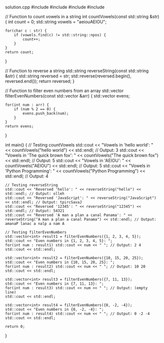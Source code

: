 solution.cpp
#include <iostream>
#include <string>
#include <algorithm>
#include <vector>

// Function to count vowels in a string
int countVowels(const std::string &str) {
    int count = 0;
    std::string vowels = "aeiouAEIOU";
    
    for(char c : str) {
        if (vowels.find(c) != std::string::npos) {
            count++;
        }
    }
    return count;
}

// Function to reverse a string
std::string reverseString(const std::string &str) {
    std::string reversed = str;
    std::reverse(reversed.begin(), reversed.end());
    return reversed;
}

// Function to filter even numbers from an array
std::vector<int> filterEvenNumbers(const std::vector<int> &arr) {
    std::vector<int> evens;
    
    for(int num : arr) {
        if (num % 2 == 0) {
            evens.push_back(num);
        }
    }
    return evens;
}

int main() {
    // Testing countVowels
    std::cout << "Vowels in 'hello world': " << countVowels("hello world") << std::endl; // Output: 3
    std::cout << "Vowels in 'The quick brown fox': " << countVowels("The quick brown fox") << std::endl; // Output: 5
    std::cout << "Vowels in 'AEIOU': " << countVowels("AEIOU") << std::endl; // Output: 5
    std::cout << "Vowels in 'Python Programming': " << countVowels("Python Programming") << std::endl; // Output: 4

    // Testing reverseString
    std::cout << "Reversed 'hello': " << reverseString("hello") << std::endl; // Output: olleh
    std::cout << "Reversed 'JavaScript': " << reverseString("JavaScript") << std::endl; // Output: tpircSavaJ
    std::cout << "Reversed '12345': " << reverseString("12345") << std::endl; // Output: 54321
    std::cout << "Reversed 'A man a plan a canal Panama': " << reverseString("A man a plan a canal Panama") << std::endl; // Output: amanaP lanac a nalp a nam A

    // Testing filterEvenNumbers
    std::vector<int> result1 = filterEvenNumbers({1, 2, 3, 4, 5});
    std::cout << "Even numbers in {1, 2, 3, 4, 5}: ";
    for(int num : result1) std::cout << num << " "; // Output: 2 4
    std::cout << std::endl;
    
    std::vector<int> result2 = filterEvenNumbers({10, 15, 20, 25});
    std::cout << "Even numbers in {10, 15, 20, 25}: ";
    for(int num : result2) std::cout << num << " "; // Output: 10 20
    std::cout << std::endl;
    
    std::vector<int> result3 = filterEvenNumbers({7, 11, 13});
    std::cout << "Even numbers in {7, 11, 13}: ";
    for(int num : result3) std::cout << num << " "; // Output: (empty line)
    std::cout << std::endl;
    
    std::vector<int> result4 = filterEvenNumbers({0, -2, -4});
    std::cout << "Even numbers in {0, -2, -4}: ";
    for(int num : result4) std::cout << num << " "; // Output: 0 -2 -4
    std::cout << std::endl;

    return 0;
}

<!---
annet-ngoroi/annet-ngoroi is a ✨ special ✨ repository because its `README.md` (this file) appears on your GitHub profile.
You can click the Preview link to take a look at your changes.
--->
